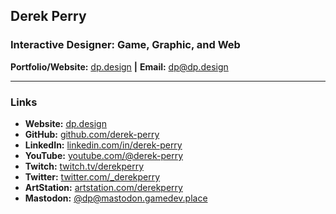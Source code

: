 ## Derek Perry
### Interactive Designer: Game, Graphic, and Web
**Portfolio/Website:** [dp.design](https://dp.design "Visit Derek Perry's Website at dp.design") **|** **Email:** [dp@dp.design](mailto:dp@dp.design "Email Derek Perry via dp@dp.design")

---

### Links
- **Website:** [dp.design](https://dp.design "Visit Derek Perry's Website at dp.design")
- **GitHub:** [github.com/derek-perry](https://github.com/derek-perry "Visit Derek Perry's GitHub at github.com/derek-perry")
- **LinkedIn:** [linkedin.com/in/derek-perry](https://linkedin.com/in/derek-perry "Visit Derek Perry's LinkedIn at linkedin.com/in/derek-perry")
- **YouTube:** [youtube.com/@derek-perry](https://youtube.com/@derek-perry "Visit Derek Perry's YouTube at youtube.com/@derek-perry")
- **Twitch:** [twitch.tv/derekperry](https://twitch.tv/derekperry "Visit Derek Perry's Twitch at twitch.tv/derekperry")
- **Twitter:** [twitter.com/_derekperry](https://twitter.com/_derekperry "Visit Derek Perry's Twitter at twitter.com/_derekperry")
- **ArtStation:** [artstation.com/derekperry](https://artstation.com/derekperry "Visit Derek Perry's ArtStation at artstation.com/derekperry")
- **Mastodon:** [@dp@mastodon.gamedev.place](https://mastodon.gamedev.place/@dp "Visit Derek Perry's Mastodon at mastodon.gamedev.place/@dp")